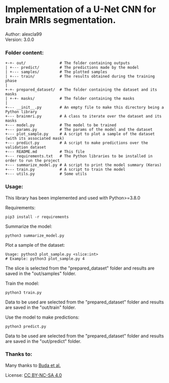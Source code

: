 # Implementation of a U-Net CNN for brain MRIs segmentation.

Author: alexcla99  
Version: 3.0.0

### Folder content:

```
+-+- out/               # The folder containing outputs
| +--- predict/         # The predictions made by the model
| +--- samples/         # The plotted samples
| +--- train/           # The results obtained during the training phase
|
+-+- prepared_dataset/  # The folder containing the dataset and its masks
| +-+- masks/           # The folder containing the masks
|
+--- __init__.py        # An empty file to make this directory being a Python library
+--- brainmri.py        # A class to iterate over the dataset and its masks
+--- model.py           # The model to be trained
+--- params.py          # The params of the model and the dataset
+--- plot_sample.py     # A script to plot a sample of the dataset (with its associated mask)
+--- predict.py         # A script to make predictions over the validation dataset
+--- README.md          # This file
+--- requirements.txt   # The Python libraries to be installed in order to run the project
+--- summarize_model.py # A script to print the model summary (Keras)
+--- train.py           # A script to train the model
+--- utils.py           # Some utils
```

### Usage:

This library has been implemented and used with Python>=3.8.0

Requirements:
```Shell
pip3 install -r requirements
```

Summarize the model:
```Shell
python3 summarize_model.py
```

Plot a sample of the dataset:
```Shell
Usage: python3 plot_sample.py <slice:int>
# Example: python3 plot_sample.py 4
```
The slice is selected from the "prepared_dataset" folder and results are saved in the "out/samples" folder.

Train the model:
```Shell
python3 train.py
```
Data to be used are selected from the "prepared_dataset" folder and results are saved in the "out/train" folder.

Use the model to make predictions:
```Shell
python3 predict.py
```
Data to be used are selected from the "prepared_dataset" folder and results are saved in the "out/predict" folder.

### Thanks to:

Many thanks to [Buda et al.](https://www.kaggle.com/datasets/mateuszbuda/lgg-mri-segmentation)

License: [CC BY-NC-SA 4.0](https://creativecommons.org/licenses/by-nc-sa/4.0/)

